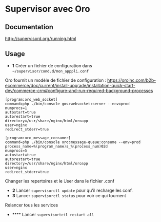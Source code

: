 Supervisor avec Oro
========================

## Documentation

http://supervisord.org/running.html


## Usage

* **1** Créer un fichier de configuration dans `~/supervisor/cond.d/mon_apppli.conf`

Oro fournit un modèle de fichier de configuration : https://oroinc.com/b2b-ecommerce/doc/current/install-upgrade/installation-quick-start-dev/commerce-crm#configure-and-run-required-background-processes

```
[program:oro_web_socket]
command=php ./bin/console gos:websocket:server --env=prod
numprocs=1
autostart=true
autorestart=true
directory=/usr/share/nginx/html/oroapp
user=nginx
redirect_stderr=true

[program:oro_message_consumer]
command=php ./bin/console oro:message-queue:consume --env=prod
process_name=%(program_name)s_%(process_num)02d
numprocs=5
autostart=true
autorestart=true
directory=/usr/share/nginx/html/oroapp
user=nginx
redirect_stderr=true
```

Changer les repertoires et le User dans le fichier .conf

* **2** Lancer `supervisorctl update` pour qu'il recharge les conf.
* **3** Lancer `supervisorctl status` pour voir ce qui tournent

Relancer tous les services

* **** Lancer `supervisortctl restart all` 



